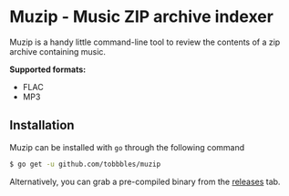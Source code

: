 # Muzip - Music ZIP archive indexer

Muzip is a handy little command-line tool to review the contents of a zip archive containing music.

**Supported formats:**
- FLAC
- MP3


## Installation

Muzip can be installed with `go` through the following command

```sh
$ go get -u github.com/tobbbles/muzip
```

Alternatively, you can grab a pre-compiled binary from the [releases](https://github.com/tobbbles/muzip/releases) tab.